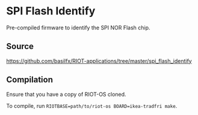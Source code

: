 # SPI Flash Identify
Pre-compiled firmware to identify the SPI NOR Flash chip.

## Source
https://github.com/basilfx/RIOT-applications/tree/master/spi_flash_identify

## Compilation
Ensure that you have a copy of RIOT-OS cloned.

To compile, run `RIOTBASE=path/to/riot-os BOARD=ikea-tradfri make`.